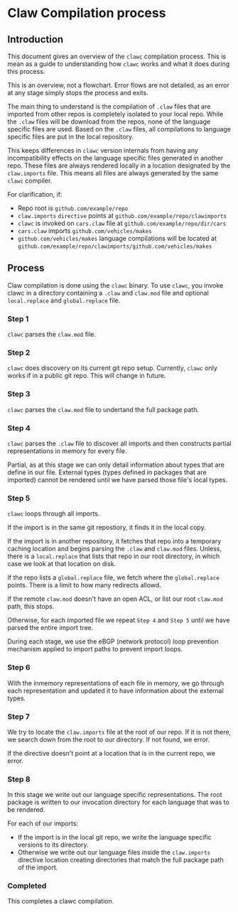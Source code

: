 # Claw Compilation process

## Introduction

This document gives an overview of the `clawc` compilation process. This is mean as a guide to understanding how `clawc` works and what it does during this process. 

This is an overview, not a flowchart. Error flows are not detailed, as an error at any stage simply stops the process and exits.

The main thing to understand is the compilation of `.claw` files that are imported from other repos is completely isolated to your local repo. While the `.claw` files will be download from the repos, none of the language specific files are used. Based on the `.claw` files, all compilations to language specific files are put in the local repository. 

This keeps differences in `clawc` version internals from having any incompatibility effects on the language specific files generated in another repo. These files are always rendered locally in a location designated by the `claw.imports` file.  This means all files are always generated by the same `clawc` compiler.

For clarification, if:
* Repo root is `github.com/example/repo`
* `claw.imports` `directive` points at `github.com/example/repo/clawimports`
* `clawc` is invoked on `cars.claw` file at `github.com/example/repo/dir/cars`
* `cars.claw` imports `github.com/vehicles/makes`
* `github.com/vehicles/makes` language compilations will be located at `github.com/example/repo/clawimports/github.com/vehicles/makes`

## Process

Claw compilation is done using the `clawc` binary. To use `clawc`, you invoke clawc in a directory containing a `.claw` and `claw.mod` file and optional `local.replace` and `global.replace` file.

### Step 1
`clawc` parses the `claw.mod` file. 

### Step 2
`clawc` does discovery on its current git repo setup. Currently, `clawc` only works if in a public git repo. This will change in future.

### Step 3
`clawc` parses the `claw.mod` file to undertand the full package path.

### Step 4
`clawc` parses the `.claw` file to discover all imports and then constructs partial representations in memory for every file.

Partial, as at this stage we can only detail information about types that are define in our file. External types (types defined in packages that are imported) cannot be rendered until we have parsed those file's local types.

### Step 5
`clawc` loops through all imports.

If the import is in the same git repostiory, it finds it in the local copy.

If the import is in another repository, it fetches that repo into a temporary caching location and begins parsing the `.claw` and `claw.mod` files. Unless, there is a `local.replace` that lists that repo in our root directory, in which case we look at that location on disk.

If the repo lists a `global.replace` file, we fetch where the `global.replace` points. There is a limit to how many redirects allowd.

If the remote `claw.mod` doesn't have an open ACL, or list our root `claw.mod` path, this stops.

Otherwise, for each imported file we repeat `Step 4` and `Step 5` until we have parsed the entire import tree. 

During each stage, we use the eBGP (network protocol) loop prevention mechanism applied to import paths to prevent import loops.

### Step 6
With the inmemory representations of each file in memory, we go through each representation and updated it to have information about the external types.

### Step 7
We try to locate the `claw.imports` file at the root of our repo. If it is not there, we search down from the root to our directory. If not found, we error.

If the directive doesn't point at a location that is in the current repo, we error.

### Step 8
In this stage we write out our language specific representations.  The root package is written to our invocation directory for each language that was to be rendered.

For each of our imports:
* If the import is in the local git repo, we write the language specific versions to its directory.
* Otherwise we write out our language files inside the `claw.imports` directive location creating directories that match the full package path of the import.

### Completed
This completes a clawc compilation.

